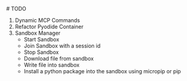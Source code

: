 # TODO

1) Dynamic MCP Commands
2) Refactor Pyodide Container
3) Sandbox Manager
    - Start Sandbox
    - Join Sandbox with a session id
    - Stop Sandbox
    - Download file from sandbox
    - Write file into sandbox
    - Install a python package into the sandbox using micropip or pip